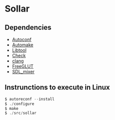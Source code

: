 # Sollar

## Dependencies

+ [Autoconf](http://www.gnu.org/software/autoconf/autoconf.html)
+ [Automake](http://www.gnu.org/software/automake/)
+ [Libtool](http://www.gnu.org/software/libtool/)
+ [Check](http://check.sourceforge.net/)
+ [clang](http://clang.llvm.org/)
+ [FreeGLUT](http://freeglut.sourceforge.net/)
+ [SDL_mixer](https://www.libsdl.org/projects/SDL_mixer/)

## Instrunctions to execute in Linux
```javascript
$ autoreconf --install
$ ./configure
$ make
$ ./src/sollar
```

